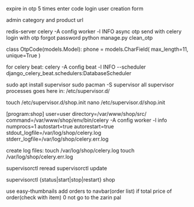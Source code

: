 expire in otp
5 times enter code
login
user creation form

admin category and product url

redis-server
celery -A config worker -l INFO
async otp send with celery
login with otp
forgot password
python manage.py clean_otp


class OtpCode(models.Model):
    phone = models.CharField(
        max_length=11,
        unique=True
    )

for celery beat:
celery -A config beat -l INFO --scheduler django_celery_beat.schedulers:DatabaseScheduler


sudo apt install supervisor
sudo pacman -S supervisor
all supervisor processes goes here in: /etc/supervisor.d/

touch /etc/supervisor.d/shop.init
nano /etc/supervisor.d/shop.init

[program:shop]
user=user
directory=/var/www/shop/src/
command=/var/www/shop/env/bin/celery -A config worker -l info
numprocs=1
autostart=true
autorestart=true
stdout_logfile=/var/log/shop/celery.log
stderr_logfile=/var/log/shop/celery.err.log

create log files:
touch /var/log/shop/celery.log
touch /var/log/shop/celery.err.log

supervisorctl reread
supervisorctl update

supervisorctl {status|start|stop|restart} shop




use easy-thumbnails
add orders to navbar(order list)
if total price of order(check with item) 0 not go to the zarin pal
